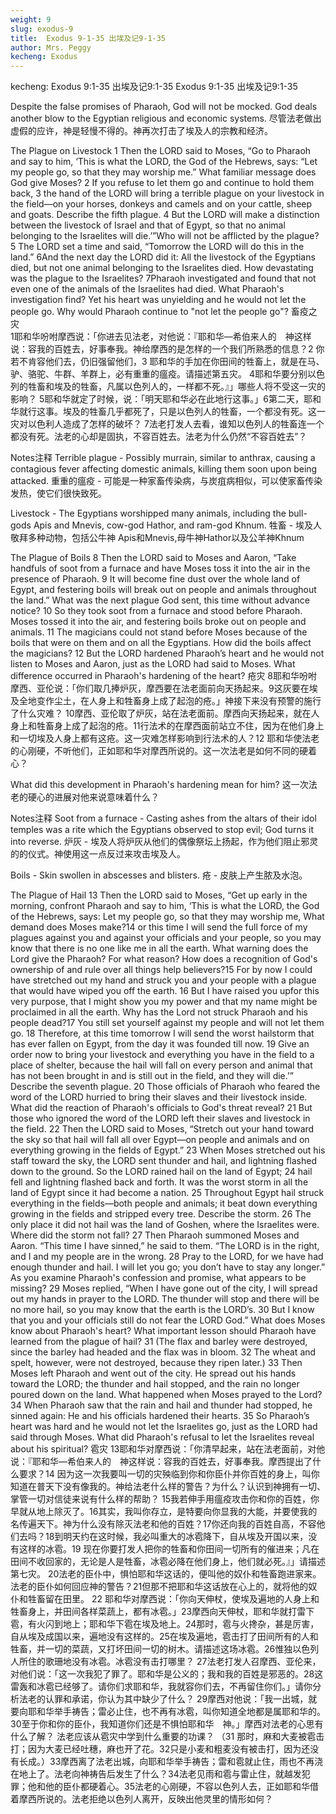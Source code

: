 ```yaml
---
weight: 9
slug: exodus-9
title:  Exodus 9-1-35 出埃及记9-1-35
author: Mrs. Peggy
kecheng: Exodus
---
```

kecheng: Exodus 9:1-35 出埃及记9:1-35
Exodus 9:1-35
出埃及记9:1-35
 
Despite the false promises of Pharaoh, God will not be mocked. God deals another blow to the Egyptian religious and economic systems.
尽管法老做出虚假的应许，神是轻慢不得的。神再次打击了埃及人的宗教和经济。
 
The Plague on Livestock
    1 Then the LORD said to Moses, “Go to Pharaoh and say to him, ‘This is what the LORD, the God of the Hebrews, says: “Let my people go, so that they may worship me.” What familiar message does God give Moses? 2 If you refuse to let them go and continue to hold them back, 3 the hand of the LORD will bring a terrible plague on your livestock in the field—on your horses, donkeys and camels and on your cattle, sheep and goats. Describe the fifth plague.
4 But the LORD will make a distinction between the livestock of Israel and that of Egypt, so that no animal belonging to the Israelites will die.’”Who will not be afflicted by the plague?
   5 The LORD set a time and said, “Tomorrow the LORD will do this in the land.”
6And the next day the LORD did it: All the livestock of the Egyptians died, but not one animal belonging to the Israelites died. How devastating was the plague to the Israelites? 
7Pharaoh investigated and found that not even one of the animals of the Israelites had died. What Pharaoh's investigation find? Yet his heart was unyielding and he would not let the people go. Why would Pharaoh continue to "not let the people go"?
畜疫之灾           
1耶和华吩咐摩西说：「你进去见法老，对他说：『耶和华—希伯来人的　神这样说：容我的百姓去，好事奉我。神给摩西的是怎样的一个我们所熟悉的信息？2 你若不肯容他们去，仍旧强留他们，3 耶和华的手加在你田间的牲畜上，就是在马、驴、骆驼、牛群、羊群上，必有重重的瘟疫。请描述第五灾。
4耶和华要分别以色列的牲畜和埃及的牲畜，凡属以色列人的，一样都不死。』」哪些人将不受这一灾的影响？
5耶和华就定了时候，说：「明天耶和华必在此地行这事。」6第二天，耶和华就行这事。埃及的牲畜几乎都死了，只是以色列人的牲畜，一个都没有死。这一灾对以色利人造成了怎样的破坏？
7法老打发人去看，谁知以色列人的牲畜连一个都没有死。法老的心却是固执，不容百姓去。法老为什么仍然“不容百姓去”？
 
Notes注释
Terrible plague - Possibly murrain, similar to anthrax, causing a contagious fever affecting domestic animals, killing them soon upon being attacked.
重重的瘟疫 - 可能是一种家畜传染病，与炭疽病相似，可以使家畜传染发热，使它们很快致死。
 
Livestock - The Egyptians worshipped many animals, including the bull-gods Apis and Mnevis, cow-god Hathor, and ram-god Khnum. 
牲畜 - 埃及人敬拜多种动物，包括公牛神 Apis和Mnevis,母牛神Hathor以及公羊神Khnum
 
The Plague of Boils
    8 Then the LORD said to Moses and Aaron, “Take handfuls of soot from a furnace and have Moses toss it into the air in the presence of Pharaoh. 9 It will become fine dust over the whole land of Egypt, and festering boils will break out on people and animals throughout the land.” What was the next plague God sent, this time without advance notice?
   10 So they took soot from a furnace and stood before Pharaoh. Moses tossed it into the air, and festering boils broke out on people and animals. 11 The magicians could not stand before Moses because of the boils that were on them and on all the Egyptians. How did the boils affect the magicians? 12 But the LORD hardened Pharaoh’s heart and he would not listen to Moses and Aaron, just as the LORD had said to Moses. What difference occurred in Pharaoh's hardening of the heart?
疮灾
8耶和华吩咐摩西、亚伦说：「你们取几捧炉灰，摩西要在法老面前向天扬起来。9这灰要在埃及全地变作尘土，在人身上和牲畜身上成了起泡的疮。」神接下来没有预警的施行了什么灾难？
10摩西、亚伦取了炉灰，站在法老面前。摩西向天扬起来，就在人身上和牲畜身上成了起泡的疮。11行法术的在摩西面前站立不住，因为在他们身上和一切埃及人身上都有这疮。这一灾难怎样影响到行法术的人？12 耶和华使法老的心刚硬，不听他们，正如耶和华对摩西所说的。这一次法老是如何不同的硬着心？
 
What did this development in Pharaoh's hardening mean for him?
这一次法老的硬心的进展对他来说意味着什么？
 
Notes注释
Soot from a furnace - Casting ashes from the altars of their idol temples was a rite which the Egyptians observed to stop evil; God turns it into reverse.
炉灰 - 埃及人将炉灰从他们的偶像祭坛上扬起，作为他们阻止邪灵的的仪式。神使用这一点反过来攻击埃及人。
 
Boils - Skin swollen in abscesses and blisters.
疮 - 皮肤上产生脓及水泡。
 
The Plague of Hail
    13 Then the LORD said to Moses, “Get up early in the morning, confront Pharaoh and say to him, ‘This is what the LORD, the God of the Hebrews, says: Let my people go, so that they may worship me, What demand does Moses make?14 or this time I will send the full force of my plagues against you and against your officials and your people, so you may know that there is no one like me in all the earth. What warning does the Lord give the Pharaoh? For what reason?
How does a recognition of God's ownership of and rule over all things help believers?15 For by now I could have stretched out my hand and struck you and your people with a plague that would have wiped you off the earth. 16 But I have raised you upfor this very purpose, that I might show you my power and that my name might be proclaimed in all the earth. Why has the Lord not struck Pharaoh and his people dead?17 You still set yourself against my people and will not let them go. 18 Therefore, at this time tomorrow I will send the worst hailstorm that has ever fallen on Egypt, from the day it was founded till now. 19 Give an order now to bring your livestock and everything you have in the field to a place of shelter, because the hail will fall on every person and animal that has not been brought in and is still out in the field, and they will die.’” Describe the seventh plague.
   20 Those officials of Pharaoh who feared the word of the LORD hurried to bring their slaves and their livestock inside. What did the reaction of Pharaoh's officials to God's threat reveal? 21 But those who ignored the word of the LORD left their slaves and livestock in the field.
   22 Then the LORD said to Moses, “Stretch out your hand toward the sky so that hail will fall all over Egypt—on people and animals and on everything growing in the fields of Egypt.” 23 When Moses stretched out his staff toward the sky, the LORD sent thunder and hail, and lightning flashed down to the ground. So the LORD rained hail on the land of Egypt; 24 hail fell and lightning flashed back and forth. It was the worst storm in all the land of Egypt since it had become a nation. 25 Throughout Egypt hail struck everything in the fields—both people and animals; it beat down everything growing in the fields and stripped every tree. Describe the storm. 26 The only place it did not hail was the land of Goshen, where the Israelites were. Where did the storm not fall?
   27 Then Pharaoh summoned Moses and Aaron. “This time I have sinned,” he said to them. “The LORD is in the right, and I and my people are in the wrong. 28 Pray to the LORD, for we have had enough thunder and hail. I will let you go; you don’t have to stay any longer.” As you examine Pharaoh's confession and promise, what appears to be missing?
   29 Moses replied, “When I have gone out of the city, I will spread out my hands in prayer to the LORD. The thunder will stop and there will be no more hail, so you may know that the earth is the LORD’s. 30 But I know that you and your officials still do not fear the LORD God.” What does Moses know about Pharaoh's heart?
What important lesson should Pharaoh have learned from the plague of hail?
   31 (The flax and barley were destroyed, since the barley had headed and the flax was in bloom. 32 The wheat and spelt, however, were not destroyed, because they ripen later.)
   33 Then Moses left Pharaoh and went out of the city. He spread out his hands toward the LORD; the thunder and hail stopped, and the rain no longer poured down on the land. What happened when Moses prayed to the Lord? 34 When Pharaoh saw that the rain and hail and thunder had stopped, he sinned again: He and his officials hardened their hearts. 35 So Pharaoh’s heart was hard and he would not let the Israelites go, just as the LORD had said through Moses. What did Pharaoh's refusal to let the Israelites reveal about his spiritual?
雹灾
13耶和华对摩西说：「你清早起来，站在法老面前，对他说：『耶和华—希伯来人的　神这样说：容我的百姓去，好事奉我。摩西提出了什么要求？14 因为这一次我要叫一切的灾殃临到你和你臣仆并你百姓的身上，叫你知道在普天下没有像我的。神给法老什么样的警告？为什么？认识到神拥有一切、掌管一切对信徒来说有什么样的帮助？
15我若伸手用瘟疫攻击你和你的百姓，你早就从地上除灭了。16其实，我叫你存立，是特要向你显我的大能，并要使我的名传遍天下。神为什么没有除灭法老和他的百姓？17你还向我的百姓自高，不容他们去吗？18到明天约在这时候，我必叫重大的冰雹降下，自从埃及开国以来，没有这样的冰雹。19 现在你要打发人把你的牲畜和你田间一切所有的催进来；凡在田间不收回家的，无论是人是牲畜，冰雹必降在他们身上，他们就必死。』」请描述第七灾。
20法老的臣仆中，惧怕耶和华这话的，便叫他的奴仆和牲畜跑进家来。法老的臣仆如何回应神的警告？21但那不把耶和华这话放在心上的，就将他的奴仆和牲畜留在田里。
 22 耶和华对摩西说：「你向天伸杖，使埃及遍地的人身上和牲畜身上，并田间各样菜蔬上，都有冰雹。」23摩西向天伸杖，耶和华就打雷下雹，有火闪到地上；耶和华下雹在埃及地上。24那时，雹与火搀杂，甚是厉害，自从埃及成国以来，遍地没有这样的。25在埃及遍地，雹击打了田间所有的人和牲畜，并一切的菜蔬，又打坏田间一切的树木。请描述这场冰雹。26惟独以色列人所住的歌珊地没有冰雹。冰雹没有击打哪里？
 27法老打发人召摩西、亚伦来，对他们说：「这一次我犯了罪了。耶和华是公义的；我和我的百姓是邪恶的。28这雷轰和冰雹已经够了。请你们求耶和华，我就容你们去，不再留住你们。」请你分析法老的认罪和承诺，你认为其中缺少了什么？
29摩西对他说：「我一出城，就要向耶和华举手祷告；雷必止住，也不再有冰雹，叫你知道全地都是属耶和华的。30至于你和你的臣仆，我知道你们还是不惧怕耶和华　神。」摩西对法老的心思有什么了解？
法老应该从雹灾中学到什么重要的功课？
（31 那时，麻和大麦被雹击打；因为大麦已经吐穗，麻也开了花。32只是小麦和粗麦没有被击打，因为还没有长成。）33摩西离了法老出城，向耶和华举手祷告；雷和雹就止住，雨也不再浇在地上了。法老向神祷告后发生了什么？34法老见雨和雹与雷止住，就越发犯罪；他和他的臣仆都硬着心。35法老的心刚硬，不容以色列人去，正如耶和华借着摩西所说的。法老拒绝以色列人离开，反映出他灵里的情形如何？